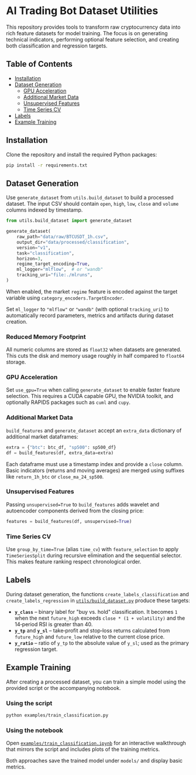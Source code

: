 # AI Trading Bot Dataset Utilities

This repository provides tools to transform raw cryptocurrency data into rich feature
datasets for model training. The focus is on generating technical indicators,
performing optional feature selection, and creating both classification and
regression targets.

## Table of Contents
- [Installation](#installation)
- [Dataset Generation](#dataset-generation)
  - [GPU Acceleration](#gpu-acceleration)
  - [Additional Market Data](#additional-market-data)
  - [Unsupervised Features](#unsupervised-features)
  - [Time Series CV](#time-series-cv)
- [Labels](#labels)
- [Example Training](#example-training)

## Installation
Clone the repository and install the required Python packages:

```bash
pip install -r requirements.txt
```

## Dataset Generation
Use `generate_dataset` from `utils.build_dataset` to build a processed dataset.
The input CSV should contain `open`, `high`, `low`, `close` and `volume` columns
indexed by timestamp.

```python
from utils.build_dataset import generate_dataset

generate_dataset(
    raw_path="data/raw/BTCUSDT_1h.csv",
    output_dir="data/processed/classification",
    version="v1",
    task="classification",
    horizon=3,
    regime_target_encoding=True,
    ml_logger="mlflow",  # or "wandb"
    tracking_uri="file:./mlruns",
)
```

When enabled, the market ``regime`` feature is encoded against the target
variable using `category_encoders.TargetEncoder`.

Set ``ml_logger`` to ``"mlflow"`` or ``"wandb"`` (with optional ``tracking_uri``)
to automatically record parameters, metrics and artifacts during dataset
creation.

### Reduced Memory Footprint
All numeric columns are stored as `float32` when datasets are generated. This
cuts the disk and memory usage roughly in half compared to `float64` storage.

### GPU Acceleration
Set `use_gpu=True` when calling `generate_dataset` to enable faster feature
selection. This requires a CUDA capable GPU, the NVIDIA toolkit, and optionally
RAPIDS packages such as `cuml` and `cupy`.

### Additional Market Data
`build_features` and `generate_dataset` accept an `extra_data` dictionary of
additional market dataframes:

```python
extra = {"btc": btc_df, "sp500": sp500_df}
df = build_features(df, extra_data=extra)
```

Each dataframe must use a timestamp index and provide a `close` column. Basic
indicators (returns and moving averages) are merged using suffixes like
`return_1h_btc` or `close_ma_24_sp500`.

### Unsupervised Features
Passing `unsupervised=True` to `build_features` adds wavelet and autoencoder
components derived from the closing price:

```python
features = build_features(df, unsupervised=True)
```

### Time Series CV
Use `group_by_time=True` (alias `time_cv`) with `feature_selection` to apply
`TimeSeriesSplit` during recursive elimination and the sequential selector. This
makes feature ranking respect chronological order.

## Labels
During dataset generation, the functions `create_labels_classification` and
`create_labels_regression` in
[`utils/build_dataset.py`](utils/build_dataset.py) produce these targets:

- **`y_class`** – binary label for "buy vs. hold" classification. It becomes `1`
  when the next `future_high` exceeds `close * (1 + volatility)` and the
  14‑period RSI is greater than 40.
- **`y_tp`** and **`y_sl`** – take‑profit and stop‑loss returns calculated from
  `future_high` and `future_low` relative to the current close price.
- **`y_ratio`** – ratio of `y_tp` to the absolute value of `y_sl`; used as the
  primary regression target.

## Example Training
After creating a processed dataset, you can train a simple model using the
provided script or the accompanying notebook.

### Using the script

```bash
python examples/train_classification.py
```

### Using the notebook

Open [`examples/train_classification.ipynb`](examples/train_classification.ipynb)
for an interactive walkthrough that mirrors the script and includes plots of the
training metrics.

Both approaches save the trained model under `models/` and display basic
metrics.
